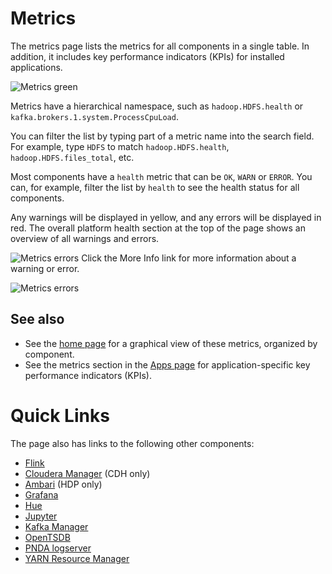 # Metrics

The metrics page lists the metrics for all components in a single table. In addition, it includes key performance indicators (KPIs) for installed applications. 

![Metrics green](images/metrics_all_green.png)

Metrics have a hierarchical namespace, such as `hadoop.HDFS.health` or `kafka.brokers.1.system.ProcessCpuLoad`.

You can filter the list by typing part of a metric name into the search field. For example, type `HDFS` to match `hadoop.HDFS.health`, `hadoop.HDFS.files_total`, etc. 

Most components have a `health` metric that can be `OK`, `WARN` or `ERROR`. You can, for example, filter the list by `health` to see the health status for all components. 

Any warnings will be displayed in yellow, and any errors will be displayed in red. The overall platform health section at the top of the page shows an overview of all warnings and errors. 

![Metrics errors](images/metrics_filtered_errors_warnings.png)
Click the More Info link for more information about a warning or error. 

![Metrics errors](images/metrics_errors_overview.png)

## See also

- See the [home page](README.md) for a graphical view of these metrics, organized by component. 
- See the metrics section in the [Apps page](applications.md) for application-specific key performance indicators (KPIs). 


# Quick Links

The page also has links to the following other components:

- [Flink](http://flink.apache.org/)
- [Cloudera Manager](https://www.cloudera.com/products/cloudera-manager.html) (CDH only)
- [Ambari](https://ambari.apache.org/) (HDP only)
- [Grafana](http://grafana.org)
- [Hue](http://gethue.com/)
- [Jupyter](http://jupyter.org)
- [Kafka Manager](http://kafka.apache.org/)
- [OpenTSDB](http://opentsdb.net/)
- [PNDA logserver](../log-aggregation/README.md)
- [YARN Resource Manager](http://hadoop.apache.org/docs/current/hadoop-yarn/hadoop-yarn-site/YARN.html)

